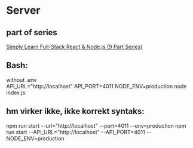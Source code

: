 # Server
## part of series
[Simply Learn Full-Stack React & Node.js (9 Part Series)](https://dev.to/neohed/full-stack-react-nodejs-3-create-the-server-5a83)

## Bash: 
without .env  
API_URL="http://localhost" API_PORT=4011 NODE_ENV=production node index.js

## hm virker ikke, ikke korrekt syntaks:
npm run start --url="http://localhost" --port=4011 --env=production
npm run start --API_URL="http://localhost" --API_PORT=4011 --NODE_ENV=production